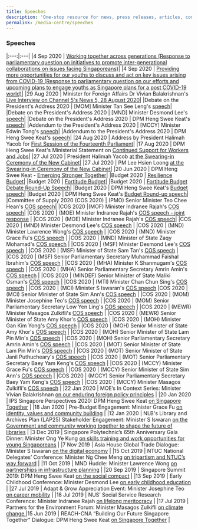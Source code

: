 ```yaml
---
title: Speeches
description: 'One-stop resource for news, press releases, articles, commentary and speeches.'
permalink: /media-centre/speeches
---
```

### Speeches
|:---:|:---|
|4 Sep 2020 | [Working together across generations (Response to parliamentary question on initiatives to promote inter-generational collaborations on issues facing Singaporeans)](https://www.mccy.gov.sg/about-us/news-and-resources/parliamentary-matters/2020/sep/working-together-across-generations)|
|4 Sep 2020 | [Providing more opportunities for our youths to discuss and act on key issues arising from COVID-19 (Response to parliamentary question on our efforts and upcoming plans to engage youths as Singapore plans for a post COVID-19 world)](https://www.mccy.gov.sg/about-us/news-and-resources/parliamentary-matters/2020/sep/providing-more-opportunities-for-our-youths)|
|29 Aug 2020 | Minister for Foreign Affairs Dr Vivian Balakrishnan's [Live Interview on Channel 5's News 5, 28 August 2020](https://www.mfa.gov.sg/Newsroom/Press-Statements-Transcripts-and-Photos/2020/08/20200829-Transcript-FM-Interview-on-News-5)|
|Debate on the President's Address 2020 | [MOM] Minister Tan See Leng's [speech](https://www.mom.gov.sg/newsroom/speeches/2020/0831-speech-by-2m-dr-tan-see-leng-for-the-debate-on-president-address)|
|Debate on the President's Address 2020 | [MND] Minister Desmond Lee's [speech](https://www.mnd.gov.sg/newsroom/speeches/view/speech-by-minister-desmond-lee-at-the-debate-on-the-president-s-address)|
|Debate on the President's Address 2020 | DPM Heng Swee Keat's [speech](https://www.pmo.gov.sg/Newsroom/DPM-Heng-Swee-Keat-at-the-Debate-on-the-Presidents-Address-2020)|
|Addendum to the President's Address 2020 | [MCCY] Minister Edwin Tong's [speech](https://www.mccy.gov.sg/about-us/news-and-resources/press-statements/2020/aug/addendum-president-address)|
|Addendum to the President's Address 2020 | DPM Heng Swee Keat's [speech](https://www.strategygroup.gov.sg/media-centre/press-releases/addendum-to-the-president-s-address-at-the-opening-of-the-first-session-of-the-14th-parliament)|
|24 Aug 2020 | Address by President Halimah Yacob for [First Session of the Fourteenth Parliament](https://www.istana.gov.sg/Newsroom/Speeches/2020/08/24/Address-by-President-Halimah-Yacob-for-First-Session-of-the-Fourteenth-Parliament)|
|17 Aug 2020 | DPM Heng Swee Keat's Ministerial Statement on [Continued Support for Workers and Jobs](https://www.pmo.gov.sg/Newsroom/DPM-Heng-Swee-Keat-Ministerial-Statement-on-Continued-Support-for-Workers-And-Jobs)|
|27 Jul 2020 | President Halimah Yacob [at the Swearing-in Ceremony of the New Cabinet](https://www.istana.gov.sg/Newsroom/Speeches/2020/07/27/Speech-by-President-Halimah-Yacob-at-the-Swearing-in-Ceremony-of-the-New-Cabinet)|
|27 Jul 2020 | PM Lee Hsien Loong [at the Swearing-in Ceremony of the New Cabinet](https://www.pmo.gov.sg/Newsroom/Speech-by-PM-Lee-at-the-Swearing-In-Ceremony)|
|20 Jun 2020 | DPM Heng Swee Keat - [Emerging Stronger Together](https://www.pmo.gov.sg/Newsroom/National-Broadcast-by-DPM-Heng-Swee-Keat-on-20-June-2020)|
|Budget 2020 | [Resilience Budget](https://www.singaporebudget.gov.sg/budget_2020/resilience-budget/supplementary-budget-statement)|
|Budget 2020 | [Fortitude Budget](https://www.singaporebudget.gov.sg/budget_2020/fortitude-budget/fortitude-budget-statement)|
|Budget 2020 | [Fortitude Budget Debate Round-Up Speech](https://www.singaporebudget.gov.sg/budget_2020/fortitude-budget/fortitude-budget-debate-round-up-speech)|
|Budget 2020 | DPM Heng Swee Keat's [Budget speech](https://www.singaporebudget.gov.sg/budget_2020/budget-speech/e-partnering-singaporeans-to-build-singapore-together#pa)|
|Budget 2020 | DPM Heng Swee Keat's [Budget Round-up speech](https://www.singaporebudget.gov.sg/budget_2020/budget-debate-round-up-speech)|
|Committee of Supply 2020 (COS 2020) | (PMO) Senior Minister Teo Chee Hean's [COS speech](https://www.pmo.gov.sg/Newsroom/Speech-by-SM-Teo-Chee-Hean-at-the-PMO-Committee-of-Supply-2020)|
|COS 2020 |(MOF) Minister Indranee Rajah's [COS speech](https://www.mof.gov.sg/newsroom/speeches/mof-committee-of-supply-debate-2020-by-second-minister-of-finance-ms-indranee-rajah)|
|COS 2020 | (MOE) Minister Indranee Rajah's [COS speech - joint response](https://www.moe.gov.sg/news/speeches/moe-fy2019-committee-of-supply-debate-response-by-second-minister-for-education-indranee-rajah-1) |
|COS 2020 | (MOE) Minister Indranee Rajah's [COS speech](https://www.moe.gov.sg/news/speeches/moe-fy2019-committee-of-supply-debate-response-by-second-minister-for-education-indranee-rajah)| 
|COS 2020 | (MND) Minister Desmond Lee's [COS speech](https://www.mnd.gov.sg/newsroom/speeches/view/speech-by-2m-desmond-lee-at-the-committee-of-supply-debate-2020---transforming-singapore-into-a-city-of-nature) |
|COS 2020 | (MND) Minister Lawrence Wong's [COS speech](https://www.mnd.gov.sg/newsroom/speeches/view/speech-by-minister-lawrence-wong-at-the-committee-of-supply-debate-2020---building-our-future-city-and-home) |
|COS 2020 | (MND) Minister Grace Fu's [COS speech](https://www.mnd.gov.sg/newsroom/speeches/view/speech-by-minister-grace-fu-at-the-committee-of-supply-debate-2020---connected-services-for-a-connected-community) |
|COS 2020 | (MND) Minister of State Zaqy Mohamad's [COS speech](https://www.mnd.gov.sg/newsroom/speeches/view/speech-by-mos-zaqy-mohamad-at-the-committee-of-supply-debate-2020---continuing-our-efforts-to-transform-the-built-environment-sector) |
|COS 2020 | (MSF) Minister Desmond Lee's [COS speech](https://www.msf.gov.sg/media-room/Pages/Speech-by-Mr-Desmond-Lee-at-the-Committee-of-Supply-2020.aspx) |
|COS 2020 | (MSF) Minister of State Sam Tan's [COS speech](https://www.msf.gov.sg/media-room/Pages/Speech-by-Mr-Sam-Tan-Chin-Siong-at-the-Committee-of-Supply-2020.aspx) |
|COS 2020 | (MSF) Senior Parliamentary Secretary Muhammad Faishal Ibrahim's [COS speech](https://www.msf.gov.sg/media-room/Pages/Speech-by-Assoc-Prof-Dr-Muhammad-Faishal-Ibrahim-at-the-Committee-of-Supply-2020.aspx) |
|COS 2020 | (MHA) Minister K Shanmugam's [COS speech](https://www.mha.gov.sg/newsroom/in-parliament/parliamentary-speeches/news/committee-of-supply-debate-2020-on-a-strong-home-team-for-a-safe-and-secure-home-speech-by-mr-k-shanmugam-minister-for-home-affairs-and-minister-for-law) |
|COS 2020 | (MHA) Senior Parliamentary Secretary Amrin Amin's [COS speech](https://www.mha.gov.sg/newsroom/in-parliament/parliamentary-speeches/news/committee-of-supply-debate-2020-on-combating-drug-abuse-and-strengthening-rehabilitation-together-speech-by-mr-amrin-amin-senior-parliamentary-secretary-ministry-of-home-affairs-and-ministry-of-health) |
|COS 2020 | (MINDEF) Senior Minister of State Maliki Osman's [COS speech](https://www.mindef.gov.sg/web/portal/mindef/news-and-events/latest-releases/article-detail/2020/March/02mar20_speech3) |
|COS 2020 | (MTI) Minister Chan Chun Sing's [COS speech](https://www.mti.gov.sg/Newsroom/Speeches/2020/03/Speech-by-Minister-Chan-Chun-Sing-at-MTI-COS-debate) |
|COS 2020 | (MCI) Minister S Iswaran's [COS speech](https://www.mci.gov.sg/pressroom/news-and-stories/pressroom/2020/3/speech-by-mr-s-iswaran-at-the-mci-committee-of-supply-debate-2020-on-3-mar-2020) 
|COS 2020 | (MCI) Senior Minister of State Sim Ann's [COS speech](https://www.mci.gov.sg/pressroom/news-and-stories/pressroom/2020/3/speech-by-ms-sim-ann-at-the-mci-committee-of-supply-debate-2020-on-3-mar-2020) |
|COS 2020 | (MOM) Minister Josephine Teo's [COS speech](https://www.mom.gov.sg/newsroom/speeches/2020/0226-speech-by-minister-for-manpower-mrs-josephine-teo-at-budget-2020-debate) |
|COS 2020 | (MOM) Senior Parliamentary Secretary Low Yen Ling's [COS speech](https://www.mom.gov.sg/newsroom/speeches/2020/0303-speech-by-sps-low-yen-ling-at-mom-committee-of-supply-2020) |
|COS 2020 | (MEWR) Minister Masagos Zulkifli's [COS speech](https://www.mewr.gov.sg/news/speech-by-mr-masagos-zulkifli--minister-for-the-environment-and-water-resources--at-the-committee-of-supply-debate--4-march-2020) |
|COS 2020 | (MEWR) Senior Minister of State Amy Khor's [COS speech](https://www.mewr.gov.sg/news/speech-by-dr-amy-khor--senior-minister-of-state-for-the-environment-and-water-resources--at-the-committee-of-supply-debate--4-march-2020) |
|COS 2020 | (MOH) Minister Gan Kim Yong's [COS speech](https://www.moh.gov.sg/news-highlights/details/speech-by-mr-gan-kim-yong-minister-for-health-at-the-ministry-of-health-committee-of-supply-debate-2020-on-thursday-5-march-2020) |
|COS 2020 | (MOH) Senior Minister of State Amy Khor's [COS speech](https://www.moh.gov.sg/news-highlights/details/speech-by-dr-amy-khor-senior-minister-of-state-for-health-at-the-ministry-of-health-committee-of-supply-debate-2020-on-thursday-5-march-2020) |
|COS 2020 | (MOH) Senior Minister of State Lam Pin Min's [COS speech](https://www.moh.gov.sg/news-highlights/details/speech-by-dr-lam-pin-min-senior-minister-of-state-ministry-of-transport-and-ministry-of-health-at-the-ministry-of-health-committee-of-supply-debate-2020-on-thursday-5-march-2020) |
|COS 2020 | (MOH) Senior Parliamentary Secretary Amrin Amin's [COS speech](https://www.moh.gov.sg/news-highlights/details/speech-by-mr-amrin-amin-senior-parliamentary-secretary-ministry-of-health-and-ministry-of-home-affairs-at-the-ministry-of-health-committee-of-supply-debate-2020-on-thursday-5-march-2020) |
|COS 2020 | (MOT) Senior Minister of State Lam Pin Min's [COS speech](https://www.mot.gov.sg/news-centre/news/Detail/speech-by-senior-minister-of-state-for-transport-and-health-lam-pin-min-at-the-ministry-of-transport-s-committee-of-supply-debate-2020-sustainable-competitive-industries-and-sustainable-environment-with-a-focus-on-aviation-maritime-and-active-mobility/) |
|COS 2020 | (MOT) Senior Minister of State Janil Puthucheary's [COS speech](https://www.mot.gov.sg/news-centre/news/Detail/speech-by-dr-janil-puthucheary-senior-minister-of-state-for-transport-and-communications-and-information-at-the-ministry-of-transport-s-committee-of-supply-debate-2020-on-towards-a-future-ready-land-transport-system/) |
|COS 2020 | (MOT) Senior Parliamentary Secretary Baey Yam Keng's [COS speech](https://www.mot.gov.sg/news-centre/news/Detail/speech-by-senior-parliamentary-secretary-for-transport-and-culture-community-and-youth-baey-yam-keng-at-the-ministry-of-transport-s-committee-of-supply-debate-2020-on-towards-a-safe-and-inclusive-transport-for-all/) |
|COS 2020 | (MCCY) Minister Grace Fu's [COS speech](https://www.mccy.gov.sg/about-us/news-and-resources/speeches/2020/mar/building-a-home-that-provides-opportunities-for-all) |
|COS 2020 | (MCCY) Senior Minister of State Sim Ann's [COS speech](https://www.mccy.gov.sg/about-us/news-and-resources/speeches/2020/mar/partnering-singaporeans-to-build-a-caring-democracy-of-deeds) |
|COS 2020 | (MCCY) Senior Parliamentary Secretary Baey Yam Keng's [COS speech](https://www.mccy.gov.sg/about-us/news-and-resources/speeches/2020/mar/nurturing-a-strong-arts-heritage-and-sports-ecosystem) |
|COS 2020 | (MCCY) Minister Masagos Zulkifli's [COS speech](https://www.mccy.gov.sg/about-us/news-and-resources/speeches/2020/mar/investing-in-our-community-of-success) |
|22 Jan 2020 | MOE’s In Context Series: Minister Vivian Balakrishnan [on our enduring foreign policy principles](https://www.mfa.gov.sg/Newsroom/Press-Statements-Transcripts-and-Photos/2020/01/22012020-SGT) |
|20 Jan 2020 | IPS Singapore Perspectives 2020: DPM Heng Swee Keat [on Singapore Together](https://www.pmo.gov.sg/Newsroom/DPM-Heng-Swee-Keat-at-the-Singapore-Perspectives-Conference-2020) |
|18 Jan 2020 | Pre-Budget Engagement: Minister Grace Fu [on identity, values and community building](https://www.mccy.gov.sg/about-us/news-and-resources/speeches/2020/jan/working-with-singaporeans-as-partners) |
|12 Jan 2020 | NLB's Library and Archives Plan (LAP25) Stakeholder Engagement: Minister S Iswaran [on the Government and community working together to shape the future of libraries](https://www.mci.gov.sg/pressroom/news-and-stories/pressroom/2020/1/speech-by-minister-s-iswaran-at-lap25-stakeholder-engagement-session-on-12-jan-2020) |
|3 Dec 2019 | Singapore Polytechnic’s 65th Anniversary Gala Dinner: Minister Ong Ye Kung [on skills training and work opportunities for young Singaporeans](https://www.moe.gov.sg/news/speeches/speech-by-mr-ong-ye-kung--minister-for-education--at-the-singapore-polytechnic-sp-65th-anniversary-gala-dinner--at-the-sp-graduates-guild) |
|7 Nov 2019 | Asia House Global Trade Dialogue: Minister S Iswaran [on the digital economy](https://www.mci.gov.sg/pressroom/news-and-stories/pressroom/2019/11/keynote-address-by-mr-s-iswaran-at-the-asia-house-global-trade-dialogue-on-7-nov-2019) |
|15 Oct 2019 | NTUC National Delegates’ Conference: Minister Ng Chee Meng [on tripartism and NTUC’s way forward](https://ntuc.org.sg/wps/portal/up2/home/news/speeches/speechesdetails?WCM_GLOBAL_CONTEXT=/Content_Library/ntuc/home/about%20ntuc/newsroom/speeches/b4e09a42-2c09-464a-9c3a-87a9ebbca860) |
|11 Oct 2019 | MND Huddle: Minister Lawrence Wong [on partnerships in infrastructure planning](https://www.sgpc.gov.sg/sgpcmedia/media_releases/mnd/speech/S-20191011-1/attachment/Delivered%20final%20-%20Speech%20by%20Minister%20Lawrence%20Wong%20at%20MND%20Huddle%202019.pdf) |
|20 Sep 2019 | Singapore Summit 2019: DPM Heng Swee Keat [on the social compact](https://www.pmo.gov.sg/Newsroom/DPM-Heng-Swee-Keat-at-the-Singapore-Summit-2019) |
|13 Sep 2019 | Early Childhood Conference: Minister Desmond Lee [on early childhood education](https://www.msf.gov.sg/media-room/Pages/ECC-2019-Speech.aspx) |
|27 Jul 2019 | Adapt & Grow Appreciation Event: Minister Josephine Teo [on career mobility](https://www.mom.gov.sg/newsroom/speeches/2019/0727-speech-by-minister-josephine-teo-at-ag-appreciation-event) |
|18 Jul 2019 | NUS’ Social Service Research Conference: Minister Indranee Rajah [on lifelong meritocracy](https://www.moe.gov.sg/news/speeches/nus-social-service-research-centre-conference-working-with-low-income-families-through-the-life-course--challenges-to-social-services-keynote-speech-by-second-minister-for-education--ms-indranee-rajah) |
|17 Jul 2019 | Partners for the Environment Forum: Minister Masagos Zulkifli [on climate change ](https://www.mewr.gov.sg/news/speech-by-mr-masagos-zulkifli--minister-for-the-environment-and-water-resources--at-the-partners-for-the-environment-forum--17-july-2019) 
|15 Jun 2019 | REACH-CNA “Building Our Future Singapore Together” Dialogue: DPM Heng Swee Keat [on Singapore Together](https://www.pmo.gov.sg/Newsroom/DPM-Heng-Swee-Keat-Building-Our-Future-Singapore-Together-Dialogue) |
